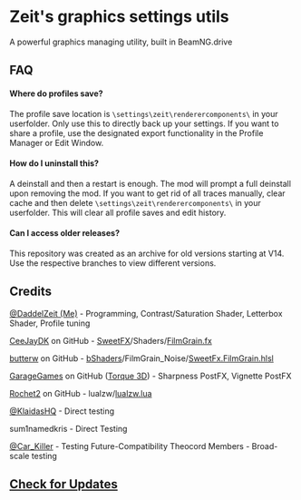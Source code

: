 # Zeit's graphics settings utils
A powerful graphics managing utility, built in BeamNG.drive

## FAQ
#### Where do profiles save?

The profile save location is `\settings\zeit\renderercomponents\` in your userfolder.
Only use this to directly back up your settings. If you want to share a profile,
use the designated export functionality in the Profile Manager or Edit Window.

#### How do I uninstall this?
A deinstall and then a restart is enough. The mod will prompt a full deinstall upon removing the mod.
If you want to get rid of all traces manually, clear cache and then delete `\settings\zeit\renderercomponents\` in your userfolder.
This will clear all profile saves and edit history.

#### Can I access older releases?
This repository was created as an archive for old versions starting at V14.
Use the respective branches to view different versions.

## Credits
[@DaddelZeit (Me)](https://www.beamng.com/members/352746/) - Programming, Contrast/Saturation Shader, Letterbox Shader, Profile tuning

[CeeJayDK](https://github.com/CeeJayDK) on GitHub - [SweetFX](https://github.com/CeeJayDK/SweetFX)/Shaders/[FilmGrain.fx](https://github.com/CeeJayDK/SweetFX/blob/master/Shaders/FilmGrain.fx)

[butterw](https://github.com/butterw) on GitHub - [bShaders](https://github.com/butterw/bShaders)/FilmGrain_Noise/[SweetFx.FilmGrain.hlsl](https://github.com/butterw/bShaders/FilmGrain_Noise/SweetFx.FilmGrain.hlsl)

[GarageGames](https://github.com/GarageGames) on GitHub ([Torque 3D](https://github.com/GarageGames/Torque3D)) - Sharpness PostFX, Vignette PostFX

[Rochet2](https://github.com/Rochet2) on GitHub - lualzw/[lualzw.lua](https://github.com/Rochet2/lualzw/blob/master/lualzw.lua)

[@KlaidasHQ](https://www.beamng.com/members/245486/) - Direct testing

sum1namedkris - Direct Testing

[@Car_Killer](https://www.beamng.com/members/27522/) - Testing Future-Compatibility
Theocord Members - Broad-scale testing

## [Check for Updates](https://tinyurl.com/59w85d2b)
